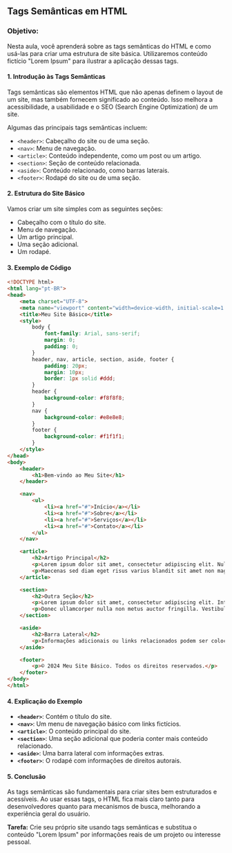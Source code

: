## Tags Semânticas em HTML

### Objetivo:

Nesta aula, você aprenderá sobre as tags semânticas do HTML e como usá-las para criar uma estrutura de site básica. Utilizaremos conteúdo fictício "Lorem Ipsum" para ilustrar a aplicação dessas tags.

#### 1. Introdução às Tags Semânticas

Tags semânticas são elementos HTML que não apenas definem o layout de um site, mas também fornecem significado ao conteúdo. Isso melhora a acessibilidade, a usabilidade e o SEO (Search Engine Optimization) de um site.

Algumas das principais tags semânticas incluem:

- `<header>`: Cabeçalho do site ou de uma seção.
- `<nav>`: Menu de navegação.
- `<article>`: Conteúdo independente, como um post ou um artigo.
- `<section>`: Seção de conteúdo relacionada.
- `<aside>`: Conteúdo relacionado, como barras laterais.
- `<footer>`: Rodapé do site ou de uma seção.

#### 2. Estrutura do Site Básico

Vamos criar um site simples com as seguintes seções:

- Cabeçalho com o título do site.
- Menu de navegação.
- Um artigo principal.
- Uma seção adicional.
- Um rodapé.

#### 3. Exemplo de Código

```html
<!DOCTYPE html>
<html lang="pt-BR">
<head>
    <meta charset="UTF-8">
    <meta name="viewport" content="width=device-width, initial-scale=1.0">
    <title>Meu Site Básico</title>
    <style>
        body {
            font-family: Arial, sans-serif;
            margin: 0;
            padding: 0;
        }
        header, nav, article, section, aside, footer {
            padding: 20px;
            margin: 10px;
            border: 1px solid #ddd;
        }
        header {
            background-color: #f8f8f8;
        }
        nav {
            background-color: #e8e8e8;
        }
        footer {
            background-color: #f1f1f1;
        }
    </style>
</head>
<body>
    <header>
        <h1>Bem-vindo ao Meu Site</h1>
    </header>

    <nav>
        <ul>
            <li><a href="#">Início</a></li>
            <li><a href="#">Sobre</a></li>
            <li><a href="#">Serviços</a></li>
            <li><a href="#">Contato</a></li>
        </ul>
    </nav>

    <article>
        <h2>Artigo Principal</h2>
        <p>Lorem ipsum dolor sit amet, consectetur adipiscing elit. Nullam id dolor id nibh ultricies vehicula ut id elit. Cras mattis consectetur purus sit amet fermentum.</p>
        <p>Maecenas sed diam eget risus varius blandit sit amet non magna. Curabitur blandit tempus porttitor. Fusce dapibus, tellus ac cursus commodo, tortor mauris condimentum nibh, ut fermentum massa justo sit amet risus.</p>
    </article>

    <section>
        <h2>Outra Seção</h2>
        <p>Lorem ipsum dolor sit amet, consectetur adipiscing elit. Integer posuere erat a ante venenatis dapibus posuere velit aliquet.</p>
        <p>Donec ullamcorper nulla non metus auctor fringilla. Vestibulum id ligula porta felis euismod semper.</p>
    </section>

    <aside>
        <h2>Barra Lateral</h2>
        <p>Informações adicionais ou links relacionados podem ser colocados aqui.</p>
    </aside>

    <footer>
        <p>© 2024 Meu Site Básico. Todos os direitos reservados.</p>
    </footer>
</body>
</html>
```

#### 4. Explicação do Exemplo

- **`<header>`**: Contém o título do site.
- **`<nav>`**: Um menu de navegação básico com links fictícios.
- **`<article>`**: O conteúdo principal do site.
- **`<section>`**: Uma seção adicional que poderia conter mais conteúdo relacionado.
- **`<aside>`**: Uma barra lateral com informações extras.
- **`<footer>`**: O rodapé com informações de direitos autorais.

#### 5. Conclusão

As tags semânticas são fundamentais para criar sites bem estruturados e acessíveis. Ao usar essas tags, o HTML fica mais claro tanto para desenvolvedores quanto para mecanismos de busca, melhorando a experiência geral do usuário.

**Tarefa:** Crie seu próprio site usando tags semânticas e substitua o conteúdo "Lorem Ipsum" por informações reais de um projeto ou interesse pessoal.
